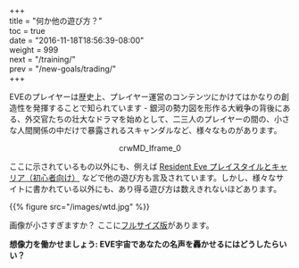 +++  
title = "何か他の遊び方？"  
toc = true  
date = "2016-11-18T18:56:39-08:00"  
weight = 999  
next = "/training/"  
prev = "/new-goals/trading/"  
+++

EVEのプレイヤーは歴史上、プレイヤー運営のコンテンツにかけてはかなりの創造性を発揮することで知られています - 銀河の勢力図を形作る大戦争の背後にある、外交官たちの壮大なドラマを始めとして、二三人のプレイヤーの間の、小さな人間関係の中だけで暴露されるスキャンダルなど、様々なものがあります。

<div style="text-align: center;">
crwMD_Iframe_0
</div>

ここに示されているもの以外にも、例えば [Resident Eve プレイスタイルとキャリア（初心者向け）](http://everesearcher.blog.fc2.com/blog-entry-83.html) などで他の遊び方も言及されています。しかし、様々なサイトに書かれている以外にも、あり得る遊び方は数えきれないほどあります。

{{% figure src="/images/wtd.jpg" %}}

画像が小さすぎますか？ ここに[フルサイズ版](/images/wtd.jpg)があります。

**想像力を働かせましょう: EVE宇宙であなたの名声を轟かせるにはどうしたらいい？**